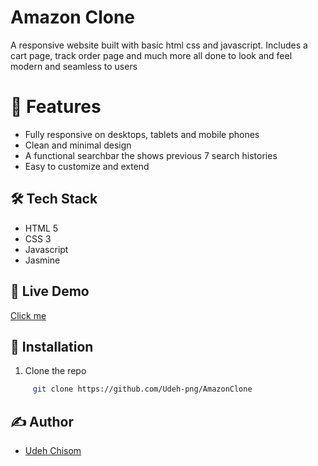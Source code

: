 # Amazon Clone

A responsive website built with basic html css and javascript.
Includes a cart page, track order page and much more all done to look and feel modern and seamless to users

# 🚀 Features
- Fully responsive on desktops, tablets and mobile phones
- Clean and minimal design
- A functional searchbar the shows previous 7 search histories
- Easy to customize and extend

## 🛠️ Tech Stack  
- HTML 5
- CSS 3
- Javascript
- Jasmine

## 🔗 Live Demo
[Click me](https://myamazonapp.vercel.app)

## 📂 Installation

1. Clone the repo
```bash
     git clone https://github.com/Udeh-png/AmazonClone
```

## ✍️ Author 
- [Udeh Chisom](https://github.com/Udeh-png)
